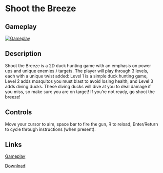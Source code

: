 # Shoot the Breeze
## Gameplay
[![Gameplay](https://img.youtube.com/vi/JEHGBp9dy2k/0.jpg)](https://www.youtube.com/watch?v=JEHGBp9dy2k)

## Description
Shoot the Breeze is a 2D duck hunting game with an emphasis on power ups and
unique enemies / targets. The player will play through 3 levels, each with a unique
twist added: Level 1 is a simple duck hunting game, Level 2 adds mosquitos you
must blast to avoid losing health, and Level 3 adds diving ducks. These diving
ducks will dive at you to deal damage if you miss, so make sure you are on target!
If you’re not ready, go shoot the breeze!

## Controls
Move your cursor to aim, space bar to fire the gun, R to reload, Enter/Return to
cycle through instructions (when present).

## Links
[Gameplay](https://youtu.be/JEHGBp9dy2k?si=paiSJC875tHYYQhh)

[Download](https://itchy-n-scratchy.itch.io/shoot-the-breeze)
